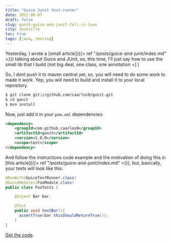 ```yaml
---
title: "Guice Junit test-runner"
date: 2012-08-07
draft: false
slug: gunit-guice-and-junit-fall-in-love
city: Joinville
toc: true
tags: [java, testing]
---
```


Yesterday, I wrote a [small article]({{< ref "/posts/guice-and-junit/index.md" >}}) talking about Guice and JUnit, so, this time, I'll just say how to use the small lib that I build (not big deal, one class, one annotation =] )

So, I dont push it to maven central yet, so, you will need to do some work to made it work. Yep, you will need to build and install it to your local repository.

```sh
$ git clone git://github.com/caarlos0/gunit.git
$ cd gunit
$ mvn install
```

Now, just add it in your `pom.xml` dependencies:

```xml
<dependency>
	<groupId>com.github.caarlos0</groupId>
	<artifactId>gunit</artifactId>
	<version>1.0.0</version>
	<scope>test</scope>
</dependency>
```

And follow the instructions code example and the motivation of doing this in [this article]({{< ref "/posts/guice-and-junit/index.md" >}}), but, basically, your tests will look like this:

```java
@RunWith(GuiceTestRunner.class)
@GuiceModules(FooModule.class)
public class FooTests {

	@Inject Bar bar;

	@Test
	public void testBar(){
	  assertTrue(bar.thisShouldReturnTrue());
	}
}
```

[Get the code](https://github.com/caarlos0/guice-junit-test-runner).
